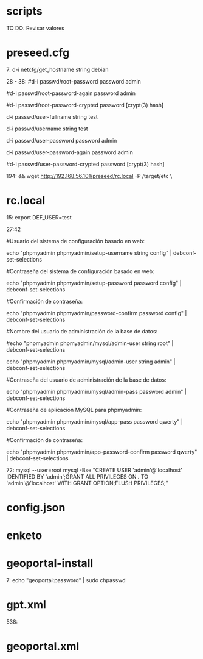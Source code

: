 # scripts
TO DO: Revisar valores

# preseed.cfg
7: d-i netcfg/get_hostname string debian

28 - 38:
#d-i passwd/root-password password admin

#d-i passwd/root-password-again password admin

#d-i passwd/root-password-crypted password [crypt(3) hash]

d-i passwd/user-fullname string test

d-i passwd/username string test

d-i passwd/user-password password admin

d-i passwd/user-password-again password admin

#d-i passwd/user-password-crypted password [crypt(3) hash]

194: && wget http://192.168.56.101/preseed/rc.local -P /target/etc \

# rc.local
15: export DEF_USER=test

27:42

#Usuario del sistema de configuración basado en web:

echo "phpmyadmin phpmyadmin/setup-username string config" | debconf-set-selections 

#Contraseña del sistema de configuración basado en web:

echo "phpmyadmin phpmyadmin/setup-password password config" | debconf-set-selections 

#Confirmación de contraseña:

echo "phpmyadmin phpmyadmin/password-confirm password config" | debconf-set-selections 

#Nombre del usuario de administración de la base de datos:

#echo "phpmyadmin phpmyadmin/mysql/admin-user string root" | debconf-set-selections 

echo "phpmyadmin phpmyadmin/mysql/admin-user string admin" | debconf-set-selections 

#Contraseña del usuario de administración de la base de datos:

echo "phpmyadmin phpmyadmin/mysql/admin-pass password admin" | debconf-set-selections 

#Contraseña de aplicación MySQL para phpmyadmin:

echo "phpmyadmin phpmyadmin/mysql/app-pass password qwerty" | debconf-set-selections

#Confirmación de contraseña:

echo "phpmyadmin phpmyadmin/app-password-confirm password qwerty" | debconf-set-selections

72: mysql --user=root mysql -Bse "CREATE USER 'admin'@'localhost' IDENTIFIED BY 'admin';GRANT ALL PRIVILEGES ON *.* TO 'admin'@'localhost' WITH GRANT OPTION;FLUSH PRIVILEGES;"

# config.json

# enketo

# geoportal-install

7: echo "geoportal:password" | sudo chpasswd

# gpt.xml

538:  <account username="gptuser" password="gptuser" encrypted="false"/>

# geoportal.xml
           
